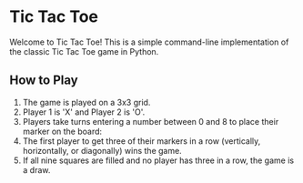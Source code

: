 # Tic Tac Toe

Welcome to Tic Tac Toe! This is a simple command-line implementation of the classic Tic Tac Toe game in Python.

## How to Play
1. The game is played on a 3x3 grid.
2. Player 1 is 'X' and Player 2 is 'O'.
3. Players take turns entering a number between 0 and 8 to place their marker on the board:
4. The first player to get three of their markers in a row (vertically, horizontally, or diagonally) wins the game.
5. If all nine squares are filled and no player has three in a row, the game is a draw.
